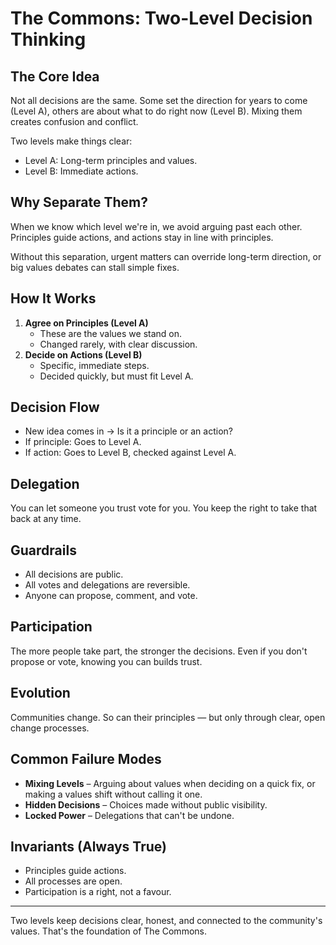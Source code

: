 # The Commons: Two-Level Decision Thinking

## The Core Idea
Not all decisions are the same. Some set the direction for years to come (Level A), others are about what to do right now (Level B). Mixing them creates confusion and conflict.

Two levels make things clear:
- Level A: Long-term principles and values.
- Level B: Immediate actions.

## Why Separate Them?
When we know which level we're in, we avoid arguing past each other. Principles guide actions, and actions stay in line with principles.

Without this separation, urgent matters can override long-term direction, or big values debates can stall simple fixes.

## How It Works
1. **Agree on Principles (Level A)**
   - These are the values we stand on.
   - Changed rarely, with clear discussion.
2. **Decide on Actions (Level B)**
   - Specific, immediate steps.
   - Decided quickly, but must fit Level A.

## Decision Flow
- New idea comes in → Is it a principle or an action?
- If principle: Goes to Level A.
- If action: Goes to Level B, checked against Level A.

## Delegation
You can let someone you trust vote for you. You keep the right to take that back at any time.

## Guardrails
- All decisions are public.
- All votes and delegations are reversible.
- Anyone can propose, comment, and vote.

## Participation
The more people take part, the stronger the decisions. Even if you don't propose or vote, knowing you can builds trust.

## Evolution
Communities change. So can their principles — but only through clear, open change processes.

## Common Failure Modes
- **Mixing Levels** – Arguing about values when deciding on a quick fix, or making a values shift without calling it one.
- **Hidden Decisions** – Choices made without public visibility.
- **Locked Power** – Delegations that can't be undone.

## Invariants (Always True)
- Principles guide actions.
- All processes are open.
- Participation is a right, not a favour.

---

Two levels keep decisions clear, honest, and connected to the community's values. That's the foundation of The Commons.
